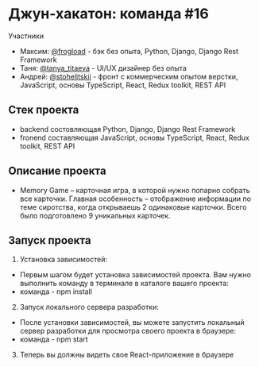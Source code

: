 # Джун-хакатон: команда #16

Участники
* Максим: [@frogload](https://t.me/frogload) - бэк без опыта, Python, Django, Django Rest Framework
* Таня: [@tanya_titaeva](https://t.me/tanya_titaeva) - UI/UX дизайнер без опыта
* Андрей: [@stohelitskii](https://t.me/stohelitskii) -  фронт с коммерческим опытом верстки, JavaScript, основы TypeScript, React, Redux toolkit, REST API

## Стек проекта

- backend состовляющая Python, Django, Django Rest Framework
- fronend составляющая JavaScript, основы TypeScript, React, Redux toolkit, REST API

## Описание проекта

- Memory Game – карточная игра, в которой нужно попарно собрать все карточки.
Главная особенность – отображение информации по теме сиротства, когда открываешь 2 одинаковые карточки.
Всего было подготовлено 9 уникальных карточек. 

## Запуск проекта

1. Установка зависимостей:
- Первым шагом будет установка зависимостей проекта. Вам нужно выполнить команду в терминале в каталоге вашего проекта:
- команда - npm install

2. Запуск локального сервера разработки:
- После установки зависимостей, вы можете запустить локальный сервер разработки для просмотра своего проекта в браузере:
- команда - npm start

3. Теперь вы должны видеть свое React-приложение в браузере





